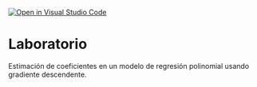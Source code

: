 [![Open in Visual Studio Code](https://classroom.github.com/assets/open-in-vscode-c66648af7eb3fe8bc4f294546bfd86ef473780cde1dea487d3c4ff354943c9ae.svg)](https://classroom.github.com/online_ide?assignment_repo_id=7671213&assignment_repo_type=AssignmentRepo)
# Laboratorio

Estimación de coeficientes en un modelo de regresión polinomial usando gradiente descendente.
